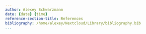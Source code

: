 ```yaml
---
author: Alexey Schwarzmann
date: {date} {time}
reference-section-title: References
bibliography: /home/alexey/Nextcloud/Library/bibliography.bib
...
```

